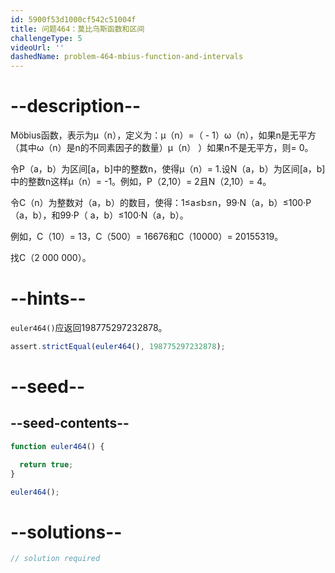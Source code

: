 ```yaml
---
id: 5900f53d1000cf542c51004f
title: 问题464：莫比乌斯函数和区间
challengeType: 5
videoUrl: ''
dashedName: problem-464-mbius-function-and-intervals
---
```


# --description--

Möbius函数，表示为μ（n），定义为：μ（n）=（ - 1）ω（n），如果n是无平方（其中ω（n）是n的不同素因子的数量）μ（n） ）如果n不是无平方，则= 0。

令P（a，b）为区间\[a，b]中的整数n，使得μ（n）= 1.设N（a，b）为区间\[a，b]中的整数n这样μ（n）= -1。例如，P（2,10）= 2且N（2,10）= 4。

令C（n）为整数对（a，b）的数目，使得：1≤a≤b≤n，99·N（a，b）≤100·P（a，b），和99·P（ a，b）≤100·N（a，b）。

例如，C（10）= 13，C（500）= 16676和C（10000）= 20155319。

找C（2 000 000）。

# --hints--

`euler464()`应返回198775297232878。

```js
assert.strictEqual(euler464(), 198775297232878);
```

# --seed--

## --seed-contents--

```js
function euler464() {

  return true;
}

euler464();
```

# --solutions--

```js
// solution required
```
